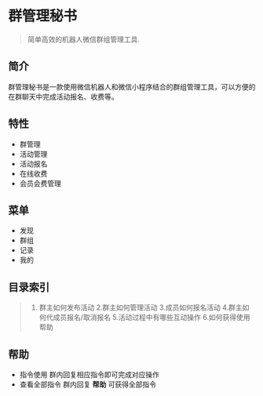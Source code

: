 # 群管理秘书

> 简单高效的机器人微信群组管理工具.

## 简介

群管理秘书是一款使用微信机器人和微信小程序结合的群组管理工具，可以方便的在群聊天中完成活动报名、收费等。

## 特性

- 群管理
- 活动管理
- 活动报名
- 在线收费
- 会员会费管理

## 菜单

- 发现
- 群组
- 记录
- 我的

## 目录索引

> 1. 群主如何发布活动
> 2.群主如何管理活动
> 3.成员如何报名活动
> 4.群主如何代成员报名/取消报名
> 5.活动过程中有哪些互动操作
> 6.如何获得使用帮助

## 帮助
- 指令使用
群内回复相应指令即可完成对应操作
- 查看全部指令
群内回复 **帮助** 可获得全部指令

